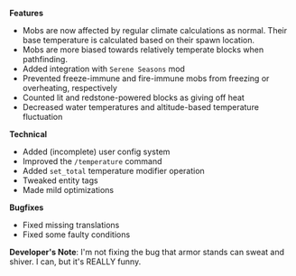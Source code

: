 **Features**

- Mobs are now affected by regular climate calculations as normal. Their base temperature is calculated based on their
  spawn location.
- Mobs are more biased towards relatively temperate blocks when pathfinding.
- Added integration with `Serene Seasons` mod
- Prevented freeze-immune and fire-immune mobs from freezing or overheating, respectively
- Counted lit and redstone-powered blocks as giving off heat
- Decreased water temperatures and altitude-based temperature fluctuation

**Technical**

- Added (incomplete) user config system
- Improved the `/temperature` command
- Added `set_total` temperature modifier operation
- Tweaked entity tags
- Made mild optimizations

**Bugfixes**

- Fixed missing translations
- Fixed some faulty conditions

**Developer's Note**: I'm not fixing the bug that armor stands can sweat and shiver. I can, but it's REALLY funny.